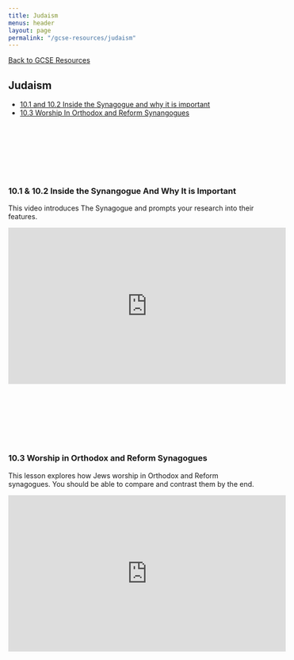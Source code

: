 ```yaml
---
title: Judaism
menus: header
layout: page
permalink: "/gcse-resources/judaism"
---
```


[Back to GCSE Resources](/gcse-resources/)

## Judaism

- [10.1 and 10.2 Inside the Synagogue and why it is important](#10.1-the-pascal-candal)
- [10.3 Worship In Orthodox and Reform Synangogues](#10.3-worship-in-orthodox-and-reform-synagogues)

<br/><br/><br/><br/> <a name = "10.1-inside-the-synagogue"></a><br/><br/>
### 10.1 & 10.2 Inside the Synangogue And Why It is Important

This video introduces The Synagogue and prompts your research into their features.

<iframe width="560" height="315" src="https://www.youtube.com/embed/k4-CT077Q90" frameborder="0" allow="accelerometer; autoplay; encrypted-media; gyroscope; picture-in-picture" allowfullscreen></iframe>


<br/><br/><br/><br/> <a name = "10.3-worship-in-orthodox-and-reform-synagogues"></a><br/><br/>
### 10.3 Worship in Orthodox and Reform Synagogues

This lesson explores how Jews worship in Orthodox and Reform synagogues. You should be able to
compare and contrast them by the end.

<iframe width="560" height="315" src="https://www.youtube.com/embed/jDOxffMFwXg" frameborder="0" allow="accelerometer; autoplay; encrypted-media; gyroscope; picture-in-picture" allowfullscreen></iframe>


